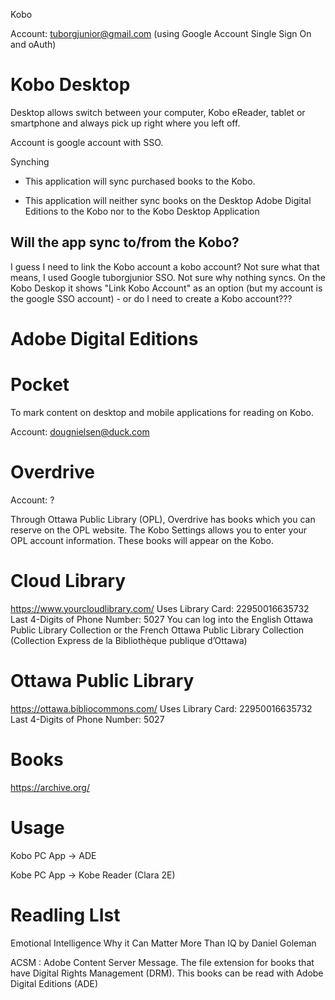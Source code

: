 



Kobo

Account: tuborgjunior@gmail.com (using Google Account Single Sign On and oAuth)



# Kobo Desktop

Desktop allows switch between your computer, Kobo eReader, tablet or smartphone and always pick up right where you left off.

Account is google account with SSO.

Synching
- This application will sync purchased books to the Kobo.

- This application will neither sync books on the Desktop Adobe Digital Editions to the Kobo nor to the Kobo Desktop Application

## Will the app sync to/from the Kobo?
I guess I need to link the Kobo account a kobo account?  Not sure what that means, I used Google tuborgjunior SSO.  Not sure why nothing syncs.   On the Kobo Deskop it shows "Link Kobo Account" as an option (but my account is the google SSO account) - or do I need to create a Kobo account???


# Adobe Digital Editions

# Pocket

To mark content on desktop and mobile applications for reading on Kobo.

Account: dougnielsen@duck.com

# Overdrive

Account: ?

Through Ottawa Public Library (OPL), Overdrive has books which you can reserve on the OPL website.  The Kobo Settings allows you to enter your OPL account information.  These books will appear on the Kobo.

# Cloud Library 
https://www.yourcloudlibrary.com/
Uses Library Card: 22950016635732
Last 4-Digits of Phone Number: 5027
You can log into the English Ottawa Public Library Collection or the French Ottawa Public Library Collection (Collection Express de la Bibliothèque publique d’Ottawa)

# Ottawa Public Library
https://ottawa.bibliocommons.com/
Uses Library Card: 22950016635732
Last 4-Digits of Phone Number: 5027

# Books
https://archive.org/



# Usage

Kobo PC App -> ADE 

Kobe PC App -> Kobe Reader (Clara 2E)

# Readling LIst

Emotional Intelligence Why it Can Matter More Than IQ by Daniel Goleman

ACSM : Adobe Content Server Message.  The file extension for books that have Digital Rights Management (DRM). This books can be read with Adobe Digital Editions (ADE)



